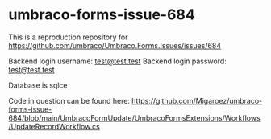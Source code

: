 # umbraco-forms-issue-684
This is a reproduction repository for
https://github.com/umbraco/Umbraco.Forms.Issues/issues/684

Backend login username: test@test.test
Backend login password: test@test.test

Database is sqlce

Code in question can be found here:
https://github.com/Migaroez/umbraco-forms-issue-684/blob/main/UmbracoFormUpdate/UmbracoFormsExtensions/Workflows/UpdateRecordWorkflow.cs
